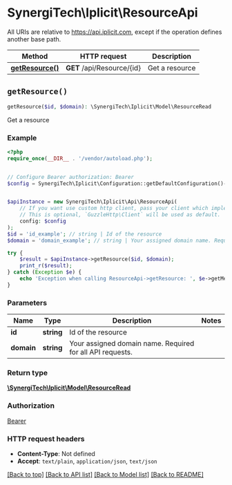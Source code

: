 # SynergiTech\Iplicit\ResourceApi

All URIs are relative to https://api.iplicit.com, except if the operation defines another base path.

| Method | HTTP request | Description |
| ------------- | ------------- | ------------- |
| [**getResource()**](ResourceApi.md#getResource) | **GET** /api/Resource/{id} | Get a resource |


## `getResource()`

```php
getResource($id, $domain): \SynergiTech\Iplicit\Model\ResourceRead
```

Get a resource

### Example

```php
<?php
require_once(__DIR__ . '/vendor/autoload.php');


// Configure Bearer authorization: Bearer
$config = SynergiTech\Iplicit\Configuration::getDefaultConfiguration()->setAccessToken('YOUR_ACCESS_TOKEN');


$apiInstance = new SynergiTech\Iplicit\Api\ResourceApi(
    // If you want use custom http client, pass your client which implements `GuzzleHttp\ClientInterface`.
    // This is optional, `GuzzleHttp\Client` will be used as default.
    config: $config
);
$id = 'id_example'; // string | Id of the resource
$domain = 'domain_example'; // string | Your assigned domain name. Required for all API requests.

try {
    $result = $apiInstance->getResource($id, $domain);
    print_r($result);
} catch (Exception $e) {
    echo 'Exception when calling ResourceApi->getResource: ', $e->getMessage(), PHP_EOL;
}
```

### Parameters

| Name | Type | Description  | Notes |
| ------------- | ------------- | ------------- | ------------- |
| **id** | **string**| Id of the resource | |
| **domain** | **string**| Your assigned domain name. Required for all API requests. | |

### Return type

[**\SynergiTech\Iplicit\Model\ResourceRead**](../Model/ResourceRead.md)

### Authorization

[Bearer](../../README.md#Bearer)

### HTTP request headers

- **Content-Type**: Not defined
- **Accept**: `text/plain`, `application/json`, `text/json`

[[Back to top]](#) [[Back to API list]](../../README.md#endpoints)
[[Back to Model list]](../../README.md#models)
[[Back to README]](../../README.md)
